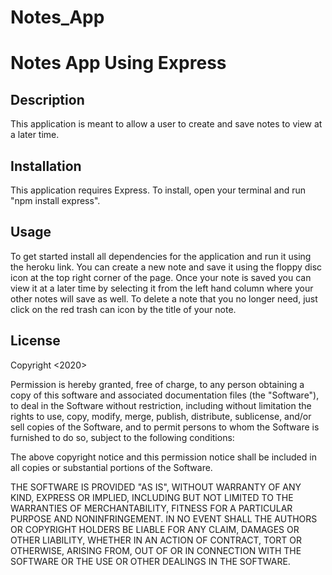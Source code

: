 # Notes_App
# Notes App Using Express

## Description 
            
This application is meant to allow a user to create and save notes to view at a later time.   


## Installation
            
This application requires Express. To install, open your terminal and run "npm install express".
            
            
## Usage 
            
To get started install all dependencies for the application and run it using the heroku link. You can create a new note and save it using the floppy disc icon at the top right corner of the page. Once your note is saved you can view it at a later time by selecting it from the left hand column where your other notes will save as well. To delete a note that you no longer need, just click on the red trash can icon by the title of your note.
            
            
## License
            
Copyright <2020> <COPYRIGHT Journey Cruz>

Permission is hereby granted, free of charge, to any person obtaining a copy of this software and associated documentation files (the "Software"), to deal in the Software without restriction, including without limitation the rights to use, copy, modify, merge, publish, distribute, sublicense, and/or sell copies of the Software, and to permit persons to whom the Software is furnished to do so, subject to the following conditions:
                
The above copyright notice and this permission notice shall be included in all copies or substantial portions of the Software.
                
THE SOFTWARE IS PROVIDED "AS IS", WITHOUT WARRANTY OF ANY KIND, EXPRESS OR IMPLIED, INCLUDING BUT NOT LIMITED TO THE WARRANTIES OF MERCHANTABILITY, FITNESS FOR A PARTICULAR PURPOSE AND NONINFRINGEMENT. IN NO EVENT SHALL THE AUTHORS OR COPYRIGHT HOLDERS BE LIABLE FOR ANY CLAIM, DAMAGES OR OTHER LIABILITY, WHETHER IN AN ACTION OF CONTRACT, TORT OR OTHERWISE, ARISING FROM, OUT OF OR IN CONNECTION WITH THE SOFTWARE OR THE USE OR OTHER DEALINGS IN THE SOFTWARE.
